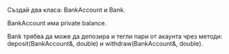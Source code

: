 Създай два класа: BankAccount и Bank.

BankAccount има private balance.

Bank трябва да може да депозира и тегли пари от акаунта чрез методи: deposit(BankAccount&, double) и withdraw(BankAccount&, double).